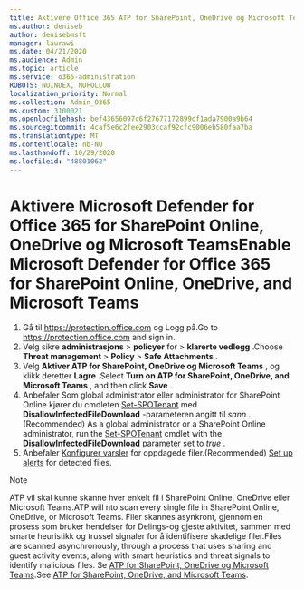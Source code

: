```yaml
---
title: Aktivere Office 365 ATP for SharePoint, OneDrive og Microsoft Teams
ms.author: deniseb
author: denisebmsft
manager: laurawi
ms.date: 04/21/2020
ms.audience: Admin
ms.topic: article
ms.service: o365-administration
ROBOTS: NOINDEX, NOFOLLOW
localization_priority: Normal
ms.collection: Admin_O365
ms.custom: 3100021
ms.openlocfilehash: bef43656097c6f27677172899df1ada7900a9b64
ms.sourcegitcommit: 4caf5e6c2fee2903ccaf92cfc9006eb580faa7ba
ms.translationtype: MT
ms.contentlocale: nb-NO
ms.lasthandoff: 10/29/2020
ms.locfileid: "48801062"
---
```

# <a name="enable-microsoft-defender-for-office-365-for-sharepoint-online-onedrive-and-microsoft-teams"></a><span data-ttu-id="76161-102">Aktivere Microsoft Defender for Office 365 for SharePoint Online, OneDrive og Microsoft Teams</span><span class="sxs-lookup"><span data-stu-id="76161-102">Enable Microsoft Defender for Office 365 for SharePoint Online, OneDrive, and Microsoft Teams</span></span>

1. <span data-ttu-id="76161-103">Gå til https://protection.office.com og Logg på.</span><span class="sxs-lookup"><span data-stu-id="76161-103">Go to https://protection.office.com and sign in.</span></span>
2. <span data-ttu-id="76161-104">Velg sikre **administrasjons**  >  **policyer** for  >  **klarerte vedlegg** .</span><span class="sxs-lookup"><span data-stu-id="76161-104">Choose **Threat management** > **Policy** > **Safe Attachments** .</span></span>
3. <span data-ttu-id="76161-105">Velg **Aktiver ATP for SharePoint, OneDrive og Microsoft Teams** , og klikk deretter **Lagre** .</span><span class="sxs-lookup"><span data-stu-id="76161-105">Select **Turn on ATP for SharePoint, OneDrive, and Microsoft Teams** , and then click **Save** .</span></span>
4. <span data-ttu-id="76161-106">Anbefaler Som global administrator eller administrator for SharePoint Online kjører du cmdleten [Set-SPOTenant](https://docs.microsoft.com/powershell/module/sharepoint-online/Set-SPOTenant?view=sharepoint-ps) med **DisallowInfectedFileDownload** -parameteren angitt til *sann* .</span><span class="sxs-lookup"><span data-stu-id="76161-106">(Recommended) As a global administrator or a SharePoint Online administrator, run the [Set-SPOTenant](https://docs.microsoft.com/powershell/module/sharepoint-online/Set-SPOTenant?view=sharepoint-ps) cmdlet with the **DisallowInfectedFileDownload** parameter set to *true* .</span></span>
5. <span data-ttu-id="76161-107">Anbefaler [Konfigurer varsler](https://docs.microsoft.com/microsoft-365/security/office-365-security/turn-on-atp-for-spo-odb-and-teams#set-up-alerts-for-detected-files) for oppdagede filer.</span><span class="sxs-lookup"><span data-stu-id="76161-107">(Recommended) [Set up alerts](https://docs.microsoft.com/microsoft-365/security/office-365-security/turn-on-atp-for-spo-odb-and-teams#set-up-alerts-for-detected-files) for detected files.</span></span>

> [!NOTE]
> <span data-ttu-id="76161-108">ATP vil skal kunne skanne hver enkelt fil i SharePoint Online, OneDrive eller Microsoft Teams.</span><span class="sxs-lookup"><span data-stu-id="76161-108">ATP will nto scan every single file in SharePoint Online, OneDrive, or Microsoft Teams.</span></span> <span data-ttu-id="76161-109">Filer skannes asynkront, gjennom en prosess som bruker hendelser for Delings-og gjeste aktivitet, sammen med smarte heuristikk og trussel signaler for å identifisere skadelige filer.</span><span class="sxs-lookup"><span data-stu-id="76161-109">Files are scanned asynchronously, through a process that uses sharing and guest activity events, along with smart heuristics and threat signals to identify malicious files.</span></span> <span data-ttu-id="76161-110">Se [ATP for SharePoint, OneDrive og Microsoft Teams](https://docs.microsoft.com/microsoft-365/security/office-365-security/atp-for-spo-odb-and-teams).</span><span class="sxs-lookup"><span data-stu-id="76161-110">See [ATP for SharePoint, OneDrive, and Microsoft Teams](https://docs.microsoft.com/microsoft-365/security/office-365-security/atp-for-spo-odb-and-teams).</span></span>